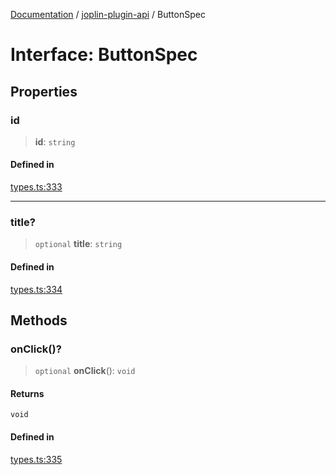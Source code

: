 [Documentation](../../packages.md) / [joplin-plugin-api](../index.md) / ButtonSpec

# Interface: ButtonSpec

## Properties

### id

> **id**: `string`

#### Defined in

[types.ts:333](https://github.com/rxliuli/joplin-utils/blob/4824c3237f6c8bc282f001f71c149c89286aefdc/packages/joplin-plugin-api/src/types.ts#L333)

---

### title?

> `optional` **title**: `string`

#### Defined in

[types.ts:334](https://github.com/rxliuli/joplin-utils/blob/4824c3237f6c8bc282f001f71c149c89286aefdc/packages/joplin-plugin-api/src/types.ts#L334)

## Methods

### onClick()?

> `optional` **onClick**(): `void`

#### Returns

`void`

#### Defined in

[types.ts:335](https://github.com/rxliuli/joplin-utils/blob/4824c3237f6c8bc282f001f71c149c89286aefdc/packages/joplin-plugin-api/src/types.ts#L335)
